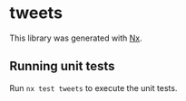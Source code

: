 # tweets

This library was generated with [Nx](https://nx.dev).

## Running unit tests

Run `nx test tweets` to execute the unit tests.
